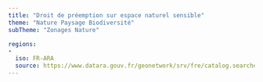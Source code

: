 ```yaml
---
title: "Droit de préemption sur espace naturel sensible"
theme: "Nature Paysage Biodiversité"
subTheme: "Zonages Nature"

regions:
-
  iso: FR-ARA
  source: https://www.datara.gouv.fr/geonetwork/srv/fre/catalog.search#/search?resultType=details&sortBy=relevance&from=1&to=20&fast=index&_content_type=json&any=Droit%20de%20pr%C3%A9emption%20sur%20espace%20naturel%20sensible
---
```


